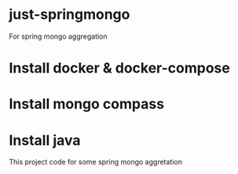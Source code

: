 # just-springmongo
For spring mongo aggregation

# Install docker & docker-compose 
# Install mongo compass 
# Install java
This project code for some spring mongo aggretation

